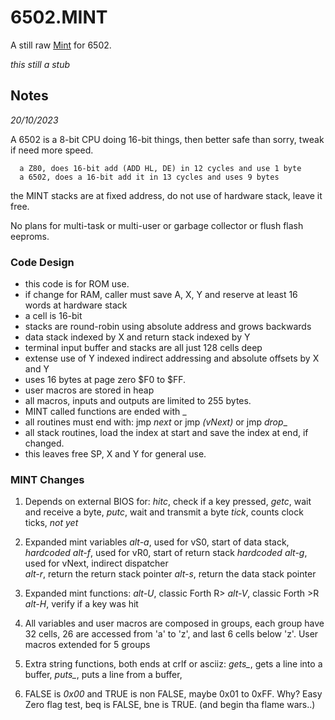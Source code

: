 # 6502.MINT

A still raw [Mint](https://github.com/monsonite/MINT) for 6502.

_this still a stub_

## Notes

_20/10/2023_

A 6502 is a 8-bit CPU doing 16-bit things, then better safe than sorry, tweak if need more speed.

      a Z80, does 16-bit add (ADD HL, DE) in 12 cycles and use 1 byte  
      a 6502, does a 16-bit add it in 13 cycles and uses 9 bytes 

the MINT stacks are at fixed address, do not use of hardware stack, leave it free.

No plans for multi-task or multi-user or garbage collector or flush flash eeproms. 

### Code Design

   - this code is for ROM use. 
   - if change for RAM, caller must save A, X, Y and reserve at least 16 words at hardware stack 
   - a cell is 16-bit 
   - stacks are round-robin using absolute address and grows backwards
   - data stack indexed by X and return stack indexed by Y 
   - terminal input buffer and stacks are all just 128 cells deep 
   - extense use of Y indexed indirect addressing and absolute offsets by X and Y 
   - uses 16 bytes at page zero $F0 to $FF.
   - user macros are stored in heap
   - all macros, inputs and outputs are limited to 255 bytes.
   - MINT called functions are ended with \_
   - all routines must end with: jmp _next_ or jmp _(vNext)_ or jmp _drop__ 
   - all stack routines, load the index at start and save the index at end, if changed.
   - this leaves free SP, X and Y for general use.
      
### MINT Changes

1. Depends on external BIOS for:
         _hitc_, check if a key pressed,
         _getc_, wait and receive a byte,
         _putc_, wait and transmit a byte
         _tick_, counts clock ticks, *not yet*

2. Expanded mint variables
        _alt-a_, used for vS0, start of data stack, *hardcoded*
        _alt-f_, used for vR0, start of return stack  *hardcoded*
        _alt-g_, used for vNext, indirect dispatcher  
        _alt-r_, return the return stack pointer
        _alt-s_, return the data stack pointer

3. Expanded mint functions:
        _alt-U_, classic Forth R> 
        _alt-V_, classic Forth >R 
        _alt-H_, verify if a key was hit 

4. All variables and user macros are composed in groups,
   	each group have 32 cells, 26 are accessed from 'a' to 'z', and last 6 cells below 'z'.
   	User macros extended for 5 groups  

5. Extra string functions, both ends at crlf or asciiz:
     	_gets\__, gets a line into a buffer, 
     	_puts\__, puts a line from a buffer,  

7. FALSE is _0x00_ and TRUE is non FALSE, maybe 0x01 to 0xFF.
   	Why? Easy Zero flag test, beq is FALSE, bne is TRUE.
   	(and begin tha flame wars..)


    
